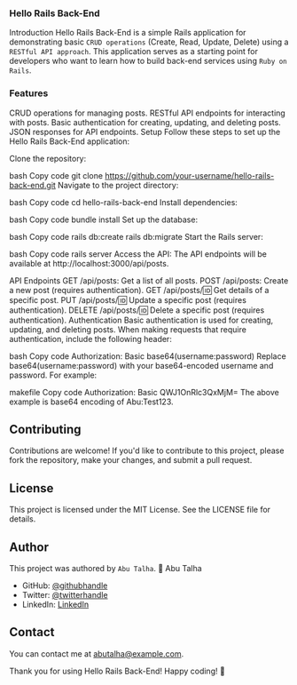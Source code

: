 ### Hello Rails Back-End
Introduction
Hello Rails Back-End is a simple Rails application for demonstrating basic `CRUD operations` (Create, Read, Update, Delete) using a `RESTful API approach`. This application serves as a starting point for developers who want to learn how to build back-end services using `Ruby on Rails`.

### Features
CRUD operations for managing posts.
RESTful API endpoints for interacting with posts.
Basic authentication for creating, updating, and deleting posts.
JSON responses for API endpoints.
Setup
Follow these steps to set up the Hello Rails Back-End application:

Clone the repository:

bash
Copy code
git clone https://github.com/your-username/hello-rails-back-end.git
Navigate to the project directory:

bash
Copy code
cd hello-rails-back-end
Install dependencies:

bash
Copy code
bundle install
Set up the database:

bash
Copy code
rails db:create
rails db:migrate
Start the Rails server:

bash
Copy code
rails server
Access the API:
The API endpoints will be available at http://localhost:3000/api/posts.

API Endpoints
GET /api/posts: Get a list of all posts.
POST /api/posts: Create a new post (requires authentication).
GET /api/posts/:id: Get details of a specific post.
PUT /api/posts/:id: Update a specific post (requires authentication).
DELETE /api/posts/:id: Delete a specific post (requires authentication).
Authentication
Basic authentication is used for creating, updating, and deleting posts. When making requests that require authentication, include the following header:

bash
Copy code
Authorization: Basic base64(username:password)
Replace base64(username:password) with your base64-encoded username and password. For example:

makefile
Copy code
Authorization: Basic QWJ1OnRlc3QxMjM=
The above example is base64 encoding of Abu:Test123.

## Contributing
Contributions are welcome! If you'd like to contribute to this project, please fork the repository, make your changes, and submit a pull request.

## License
This project is licensed under the MIT License. See the LICENSE file for details.

## Author
This project was authored by `Abu Talha`. 
👤 Abu Talha

- GitHub: [@githubhandle](https://github.com/AbuTalha3)
- Twitter: [@twitterhandle](https://twitter.com/AbuTalha8T)
- LinkedIn: [LinkedIn](https://www.linkedin.com/in/abu-talha-8203b252/)
## Contact
You can contact me at abutalha@example.com.

Thank you for using Hello Rails Back-End! Happy coding! 🚀

